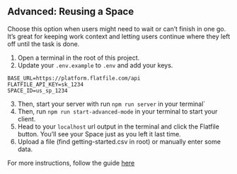 ## Advanced: Reusing a Space

Choose this option when users might need to wait or can’t finish in one go. It’s great for keeping work context and letting users continue where they left off until the task is done.

1. Open a terminal in the root of this project.
2. Update your `.env.example` to `.env` and add your keys.

```
BASE_URL=https://platform.flatfile.com/api
FLATFILE_API_KEY=sk_1234
SPACE_ID=us_sp_1234
```

3. Then, start your server with run `npm run server` in your terminal`
4. Then, run `npm run start-advanced-mode` in your terminal to start your client.
5. Head to your `localhost` url output in the terminal and click the Flatfile button. You'll see your Space just as you left it last time.
6. Upload a file (find getting-started.csv in root) or manually enter some data.

For more instructions, follow the guide [here](flatfile.com/docs/guides/use-cases/embedding/javascript)

